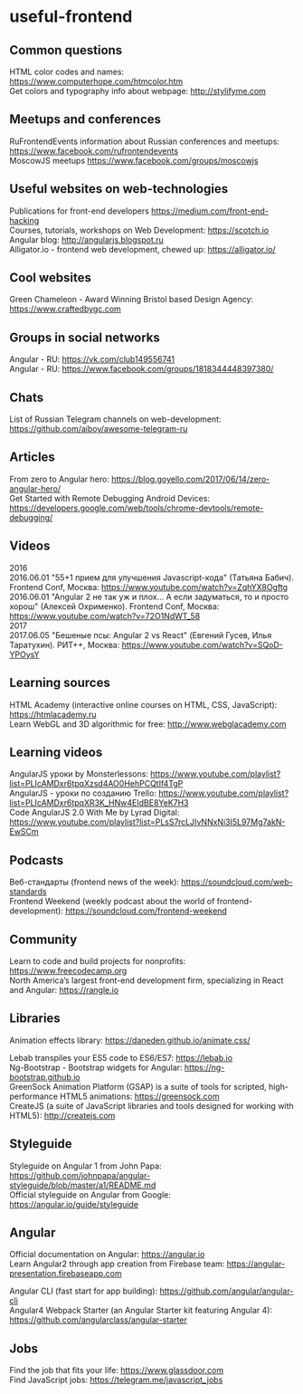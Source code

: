 # useful-frontend

## Common questions
HTML color codes and names: https://www.computerhope.com/htmcolor.htm  
Get colors and typography info about webpage: http://stylifyme.com 

## Meetups and conferences
RuFrontendEvents information about Russian conferences and meetups: https://www.facebook.com/rufrontendevents  
MoscowJS meetups https://www.facebook.com/groups/moscowjs

## Useful websites on web-technologies
Publications for front-end developers https://medium.com/front-end-hacking  
Courses, tutorials, workshops on Web Development: https://scotch.io  
Angular blog: http://angularjs.blogspot.ru  
Alligator.io - frontend web development, chewed up: https://alligator.io/  

## Cool websites
Green Chameleon - Award Winning Bristol based Design Agency: https://www.craftedbygc.com  

## Groups in social networks
Angular - RU: https://vk.com/club149556741  
Angular - RU: https://www.facebook.com/groups/1818344448397380/

## Chats
List of Russian Telegram channels on web-development: https://github.com/aiboy/awesome-telegram-ru

## Articles
From zero to Angular hero: https://blog.goyello.com/2017/06/14/zero-angular-hero/  
Get Started with Remote Debugging Android Devices: https://developers.google.com/web/tools/chrome-devtools/remote-debugging/

## Videos
2016  
2016.06.01 "55+1 прием для улучшения Javascript-кода" (Татьяна Бабич). Frontend Conf, Москва: https://www.youtube.com/watch?v=ZqhYX8Ogftg  
2016.06.01 "Angular 2 не так уж и плох... А если задуматься, то и просто хорош" (Алексей Охрименко). Frontend Conf, Москва: https://www.youtube.com/watch?v=72O1NdWT_58  
2017  
2017.06.05 "Бешеные псы: Angular 2 vs React" (Евгений Гусев, Илья Таратухин). РИТ++, Москва: https://www.youtube.com/watch?v=SQoD-YPOysY

## Learning sources
HTML Academy (interactive online courses on HTML, CSS, JavaScript): https://htmlacademy.ru  
Learn WebGL and 3D algorithmic for free: http://www.webglacademy.com

## Learning videos
AngularJS уроки by Monsterlessons: https://www.youtube.com/playlist?list=PLIcAMDxr6tpqXzsd4AO0HehPCQtIf4TgP  
AngularJS - уроки по созданию Trello: https://www.youtube.com/playlist?list=PLIcAMDxr6tpqXR3K_HNw4EIdBE8YeK7H3  
Code AngularJS 2.0 With Me by Lyrad Digital: https://www.youtube.com/playlist?list=PLsS7rcLJIvNNxNi3I5L97Mg7akN-EwSCm

## Podcasts
Веб-стандарты (frontend news of the week): https://soundcloud.com/web-standards  
Frontend Weekend (weekly podcast about the world of frontend-development): https://soundcloud.com/frontend-weekend

## Community
Learn to code and build projects for nonprofits: https://www.freecodecamp.org  
North America’s largest front-end development firm, specializing in React and Angular: https://rangle.io

## Libraries
Animation effects library: https://daneden.github.io/animate.css/  

Lebab transpiles your ES5 code to ES6/ES7: https://lebab.io  
Ng-Bootstrap - Bootstrap widgets for Angular: https://ng-bootstrap.github.io  
GreenSock Animation Platform (GSAP) is a suite of tools for scripted, high-performance HTML5 animations: https://greensock.com  
CreateJS (a suite of JavaScript libraries and tools designed for working with HTML5): http://createjs.com  

## Styleguide
Styleguide on Angular 1 from John Papa: https://github.com/johnpapa/angular-styleguide/blob/master/a1/README.md  
Official styleguide on Angular from Google: https://angular.io/guide/styleguide

## Angular
Official documentation on Angular: https://angular.io  
Learn Angular2 through app creation from Firebase team: https://angular-presentation.firebaseapp.com  

Angular CLI (fast start for app building): https://github.com/angular/angular-cli  
Angular4 Webpack Starter (an Angular Starter kit featuring Angular 4): https://github.com/angularclass/angular-starter

## Jobs
Find the job that fits your life: https://www.glassdoor.com  
Find JavaScript jobs: https://telegram.me/javascript_jobs
